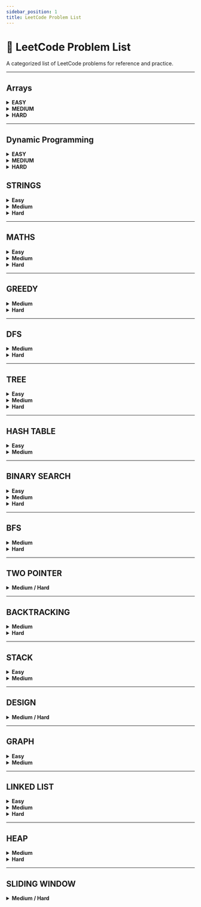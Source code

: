 ```yaml
---
sidebar_position: 1
title: LeetCode Problem List
---
```


# 🧩 LeetCode Problem List

A categorized list of LeetCode problems for reference and practice.

---

## Arrays

<details>
<summary><b>EASY</b></summary>

- [Two Sum](https://leetcode.com/problems/two-sum/)
- [Best Time to Buy and Sell Stock](https://leetcode.com/problems/best-time-to-buy-and-sell-stock/)
- [Plus One](https://leetcode.com/problems/plus-one/)
- [Move Zeroes](https://leetcode.com/problems/move-zeroes/)
- [Best Time to Buy and Sell Stock II](https://leetcode.com/problems/best-time-to-buy-and-sell-stock-ii/)
- [Running Sum of 1d Array](https://leetcode.com/problems/running-sum-of-1d-array/)
- [Find Pivot Index](https://leetcode.com/problems/find-pivot-index/)
- [Majority Element](https://leetcode.com/problems/majority-element/)
- [Fibonacci Number](https://leetcode.com/problems/fibonacci-number/)
- [Squares of a Sorted Array](https://leetcode.com/problems/squares-of-a-sorted-array/)
- [Pascal's Triangle](https://leetcode.com/problems/pascals-triangle/)
- [Remove Duplicates from Sorted Array](https://leetcode.com/problems/remove-duplicates-from-sorted-array/)

</details>

<details>
<summary><b>MEDIUM</b></summary>

- [Merge Intervals](https://leetcode.com/problems/merge-intervals/)
- [3Sum](https://leetcode.com/problems/3sum/)
- [Product of Array Except Self](https://leetcode.com/problems/product-of-array-except-self/)
- [Insert Delete GetRandom O(1)](https://leetcode.com/problems/insert-delete-getrandom-o1/)
- [Subarray Sum Equals K](https://leetcode.com/problems/subarray-sum-equals-k/)
- [Next Permutation](https://leetcode.com/problems/next-permutation/)
- [Spiral Matrix](https://leetcode.com/problems/spiral-matrix/)
- [Container With Most Water](https://leetcode.com/problems/container-with-most-water/)
- [Rotate Image](https://leetcode.com/problems/rotate-image/)
- [Word Search](https://leetcode.com/problems/word-search/)
- [3Sum Closest](https://leetcode.com/problems/3sum-closest/)
- [Game of Life](https://leetcode.com/problems/game-of-life/)
- [Pairs of Songs With Total Durations Divisible by 60](https://leetcode.com/problems/pairs-of-songs-with-total-durations-divisible-by-60/)
- [4Sum](https://leetcode.com/problems/4sum/)
- [Find the Duplicate Number](https://leetcode.com/problems/find-the-duplicate-number/)
- [Combination Sum](https://leetcode.com/problems/combination-sum/)
- [Jump Game II](https://leetcode.com/problems/jump-game-ii/)
- [Maximum Points You Can Obtain From Cards](https://leetcode.com/problems/maximum-points-you-can-obtain-from-cards/)
- [Maximum Area of a Piece of Cake After Horizontal and Vertical Cuts](https://leetcode.com/problems/maximum-area-of-a-piece-of-cake-after-horizontal-and-vertical-cuts/)
- [Max Area of Island](https://leetcode.com/problems/max-area-of-island/)
- [Find All Duplicates in an Array](https://leetcode.com/problems/find-all-duplicates-in-an-array/)
- [K-diff Pairs in an Array](https://leetcode.com/problems/k-diff-pairs-in-an-array/)
- [Subsets](https://leetcode.com/problems/subsets/)

**Topics & Extras:**
- [Invalid Transactions](https://leetcode.com/problems/invalid-transactions/)
- [Jump Game](https://leetcode.com/problems/jump-game/)
- [Subarray Sums Divisible by K](https://leetcode.com/problems/subarray-sums-divisible-by-k/)

</details>

<details>
<summary><b>HARD</b></summary>

- [First Missing Positive](https://leetcode.com/problems/first-missing-positive/)
- [Largest Rectangle in Histogram](https://leetcode.com/problems/largest-rectangle-in-histogram/)
- [Insert Delete GetRandom O(1) - Duplicates Allowed](https://leetcode.com/problems/insert-delete-getrandom-o1-duplicates-allowed/)
- [Best Time to Buy and Sell Stock III](https://leetcode.com/problems/best-time-to-buy-and-sell-stock-iii/)
- [Max Value of Equation](https://leetcode.com/problems/max-value-of-equation/)

</details>

---

## Dynamic Programming

<details>
<summary><b>EASY</b></summary>

- [Maximum Subarray](https://leetcode.com/problems/maximum-subarray/)
- [Climbing Stairs](https://leetcode.com/problems/climbing-stairs/)
- [Divisor Game](https://leetcode.com/problems/divisor-game/)
- [Counting Bits](https://leetcode.com/problems/counting-bits/)

</details>

<details>
<summary><b>MEDIUM</b></summary>

- [Decode Ways](https://leetcode.com/problems/decode-ways/)
- [Word Break](https://leetcode.com/problems/word-break/)
- [Delete and Earn](https://leetcode.com/problems/delete-and-earn/)
- [Maximal Square](https://leetcode.com/problems/maximal-square/)
- [Coin Change](https://leetcode.com/problems/coin-change/)
- [Maximum Product Subarray](https://leetcode.com/problems/maximum-product-subarray/)
- [Maximum Length of Repeated Subarray](https://leetcode.com/problems/maximum-length-of-repeated-subarray/)
- [Palindromic Substrings](https://leetcode.com/problems/palindromic-substrings/)
- [House Robber](https://leetcode.com/problems/house-robber/)
- [Continuous Subarray Sum](https://leetcode.com/problems/continuous-subarray-sum/)
- [Knight Dialer](https://leetcode.com/problems/knight-dialer/)
- [Longest Increasing Subsequence](https://leetcode.com/problems/longest-increasing-subsequence/)
- [Unique Paths](https://leetcode.com/problems/unique-paths/)
- [Count Square Submatrices with All Ones](https://leetcode.com/problems/count-square-submatrices-with-all-ones/)
- [Range Sum Query 2D - Immutable](https://leetcode.com/problems/range-sum-query-2d-immutable/)
- [Longest Arithmetic Subsequence](https://leetcode.com/problems/longest-arithmetic-subsequence/)

</details>

<details>
<summary><b>HARD</b></summary>

- [Trapping Rain Water](https://leetcode.com/problems/trapping-rain-water/)
- [Word Break II](https://leetcode.com/problems/word-break-ii/)
- [Regular Expression Matching](https://leetcode.com/problems/regular-expression-matching/)
- [Maximal Rectangle](https://leetcode.com/problems/maximal-rectangle/)
- [Longest Valid Parentheses](https://leetcode.com/problems/longest-valid-parentheses/)
- [Edit Distance](https://leetcode.com/problems/edit-distance/)
- [Minimum Difficulty of a Job Schedule](https://leetcode.com/problems/minimum-difficulty-of-a-job-schedule/)
- [Frog Jump](https://leetcode.com/problems/frog-jump/)
- [Best Time to Buy and Sell Stock IV](https://leetcode.com/problems/best-time-to-buy-and-sell-stock-iv/)
- [Burst Balloons](https://leetcode.com/problems/burst-balloons/)
- [Minimum Cost to Merge Stones](https://leetcode.com/problems/minimum-cost-to-merge-stones/)
- [Minimum Insertion Steps to Make a String Palindrome](https://leetcode.com/problems/minimum-insertion-steps-to-make-a-string-palindrome/)
- [Super Egg Drop](https://leetcode.com/problems/super-egg-drop/)
- [Count Different Palindromic Subsequences](https://leetcode.com/problems/count-different-palindromic-subsequences/)
- [Minimum Cost to Cut a Stick](https://leetcode.com/problems/minimum-cost-to-cut-a-stick/)

</details>

## STRINGS

<details>
<summary><strong>Easy</strong></summary>

- [Add Strings](https://leetcode.com/problems/add-strings/)
- [Longest Common Prefix](https://leetcode.com/problems/longest-common-prefix/)
- [Valid Palindrome II](https://leetcode.com/problems/valid-palindrome-ii/)
- [Roman to Integer](https://leetcode.com/problems/roman-to-integer/)
- [Implement strStr()](https://leetcode.com/problems/implement-strstr/)
</details>

<details>
<summary><strong>Medium</strong></summary>

- [Longest Substring Without Repeating Characters](https://leetcode.com/problems/longest-substring-without-repeating-characters/)
- [Minimum Remove to Make Valid Parentheses](https://leetcode.com/problems/minimum-remove-to-make-valid-parentheses/)
- [Longest Palindromic Substring](https://leetcode.com/problems/longest-palindromic-substring/)
- [Group Anagrams](https://leetcode.com/problems/group-anagrams/)
- [Generate Parentheses](https://leetcode.com/problems/generate-parentheses/)
- [Basic Calculator II](https://leetcode.com/problems/basic-calculator-ii/)
- [Integer to Roman](https://leetcode.com/problems/integer-to-roman/)
- [Reverse Words in a String](https://leetcode.com/problems/reverse-words-in-a-string/)
- [Simplify Path](https://leetcode.com/problems/simplify-path/)
- [Zigzag Conversion](https://leetcode.com/problems/zigzag-conversion/)
</details>

<details>
<summary><strong>Hard</strong></summary>

- [Text Justification](https://leetcode.com/problems/text-justification/)
- [Integer to English Words](https://leetcode.com/problems/integer-to-english-words/)
- [Minimum Window Substring](https://leetcode.com/problems/minimum-window-substring/)
- [Valid Number](https://leetcode.com/problems/valid-number/)
- [Distinct Subsequences](https://leetcode.com/problems/distinct-subsequences/)
- [Smallest Range Covering Elements from K Lists](https://leetcode.com/problems/smallest-range-covering-elements-from-k-lists/)
- [Substring with Concatenation of All Words](https://leetcode.com/problems/substring-with-concatenation-of-all-words/)
</details>

---

## MATHS
<details>
<summary><strong>Easy</strong></summary>

- [Reverse Integer](https://leetcode.com/problems/reverse-integer/)
- [Add Binary](https://leetcode.com/problems/add-binary/)
- [Palindrome Number](https://leetcode.com/problems/palindrome-number/)
- [Minimum Moves to Equal Array Elements](https://leetcode.com/problems/minimum-moves-to-equal-array-elements/)
- [Happy Number](https://leetcode.com/problems/happy-number/)
- [Excel Sheet Column Title](https://leetcode.com/problems/excel-sheet-column-title/)
- [Missing Number](https://leetcode.com/problems/missing-number/)
- [Maximum Product of Three Numbers](https://leetcode.com/problems/maximum-product-of-three-numbers/)
- [Power of Two](https://leetcode.com/problems/power-of-two/)
</details>

<details>
<summary><strong>Medium</strong></summary>

- [Encode and Decode TinyURL](https://leetcode.com/problems/encode-and-decode-tinyurl/)
- [String to Integer (atoi)](https://leetcode.com/problems/string-to-integer-atoi/)
- [Multiply Strings](https://leetcode.com/problems/multiply-strings/)
- [Angle Between Hands of a Clock](https://leetcode.com/problems/angle-between-hands-of-a-clock/)
- [Integer Break](https://leetcode.com/problems/integer-break/)
- [Valid Square](https://leetcode.com/problems/valid-square/)
- [The Kth Factor of n](https://leetcode.com/problems/the-kth-factor-of-n/)
</details>

<details>
<summary><strong>Hard</strong></summary>

- [Basic Calculator](https://leetcode.com/problems/basic-calculator/)
- [Max Points on a Line](https://leetcode.com/problems/max-points-on-a-line/)
- [Permutation Sequence](https://leetcode.com/problems/permutation-sequence/)
- [Number of Digit One](https://leetcode.com/problems/number-of-digit-one/)
</details>

---

## GREEDY
<details>
<summary><strong>Medium</strong></summary>

- [Task Scheduler](https://leetcode.com/problems/task-scheduler/)
- [Gas Station](https://leetcode.com/problems/gas-station/)
- [Minimum Deletion Cost to Avoid Repeating Letters](https://leetcode.com/problems/minimum-deletion-cost-to-avoid-repeating-letters/)
- [Maximum Number of Events That Can Be Attended](https://leetcode.com/problems/maximum-number-of-events-that-can-be-attended/)
- [Minimum Deletions to Make Character Frequencies Unique](https://leetcode.com/problems/minimum-deletions-to-make-character-frequencies-unique/)
- [Remove K Digits](https://leetcode.com/problems/remove-k-digits/)
- [Restore the Array from Adjacent Pairs](https://leetcode.com/problems/restore-the-array-from-adjacent-pairs/)
- [Non-overlapping Intervals](https://leetcode.com/problems/non-overlapping-intervals/)
</details>

<details>
<summary><strong>Hard</strong></summary>

- [Candy](https://leetcode.com/problems/candy/)
- [Minimum Number of Taps to Open to Water a Garden](https://leetcode.com/problems/minimum-number-of-taps-to-open-to-water-a-garden/)
- [Create Maximum Number](https://leetcode.com/problems/create-maximum-number/)
</details>

---

## DFS
<details>
<summary><strong>Medium</strong></summary>

- [Letter Combinations of a Phone Number](https://leetcode.com/problems/letter-combinations-of-a-phone-number/)
- [Course Schedule II](https://leetcode.com/problems/course-schedule-ii/)
- [Decode String](https://leetcode.com/problems/decode-string/)
- [Number of Provinces](https://leetcode.com/problems/number-of-provinces/)
- [Clone Graph](https://leetcode.com/problems/clone-graph/)
- [Shortest Bridge](https://leetcode.com/problems/shortest-bridge/)
- [All Paths From Source to Target](https://leetcode.com/problems/all-paths-from-source-to-target/)
- [Surrounded Regions](https://leetcode.com/problems/surrounded-regions/)
- [House Robber III](https://leetcode.com/problems/house-robber-iii/)
</details>

<details>
<summary><strong>Hard</strong></summary>

- [Critical Connections in a Network](https://leetcode.com/problems/critical-connections-in-a-network/)
- [Remove Invalid Parentheses](https://leetcode.com/problems/remove-invalid-parentheses/)
- [Longest Increasing Path in a Matrix](https://leetcode.com/problems/longest-increasing-path-in-a-matrix/)
- [Concatenated Words](https://leetcode.com/problems/concatenated-words/)
- [Making a Large Island](https://leetcode.com/problems/making-a-large-island/)
- [Contain Virus](https://leetcode.com/problems/contain-virus/)
- [24 Game](https://leetcode.com/problems/24-game/)
- [Remove Boxes](https://leetcode.com/problems/remove-boxes/)
</details>

---

## TREE
<details>
<summary><strong>Easy</strong></summary>

- [Diameter of Binary Tree](https://leetcode.com/problems/diameter-of-binary-tree/)
- [Invert Binary Tree](https://leetcode.com/problems/invert-binary-tree/)
- [Subtree of Another Tree](https://leetcode.com/problems/subtree-of-another-tree/)
- [Range Sum of BST](https://leetcode.com/problems/range-sum-of-bst/)
- [Symmetric Tree](https://leetcode.com/problems/symmetric-tree/)
- [Convert Sorted Array to Binary Search Tree](https://leetcode.com/problems/convert-sorted-array-to-binary-search-tree/)
- [Merge Two Binary Trees](https://leetcode.com/problems/merge-two-binary-trees/)
- [Maximum Depth of Binary Tree](https://leetcode.com/problems/maximum-depth-of-binary-tree/)
- [Binary Tree Paths](https://leetcode.com/problems/binary-tree-paths/)
- [Same Tree](https://leetcode.com/problems/same-tree/)
- [Lowest Common Ancestor of a BST](https://leetcode.com/problems/lowest-common-ancestor-of-a-binary-search-tree/)
- [Path Sum](https://leetcode.com/problems/path-sum/)
- [Minimum Absolute Difference in BST](https://leetcode.com/problems/minimum-absolute-difference-in-bst/)
- [Sum of Left Leaves](https://leetcode.com/problems/sum-of-left-leaves/)
- [Balanced Binary Tree](https://leetcode.com/problems/balanced-binary-tree/)
- [Binary Tree Inorder Traversal (Stack too)](https://leetcode.com/problems/binary-tree-inorder-traversal/)
</details>

<details>
<summary><strong>Medium</strong></summary>

- [Count Good Nodes in Binary Tree](https://leetcode.com/problems/count-good-nodes-in-binary-tree/)
- [Lowest Common Ancestor of a Binary Tree](https://leetcode.com/problems/lowest-common-ancestor-of-a-binary-tree/)
- [Binary Tree Right Side View](https://leetcode.com/problems/binary-tree-right-side-view/)
- [All Nodes Distance K in Binary Tree](https://leetcode.com/problems/all-nodes-distance-k-in-binary-tree/)
- [Validate Binary Search Tree](https://leetcode.com/problems/validate-binary-search-tree/)
- [Binary Tree Zigzag Level Order Traversal](https://leetcode.com/problems/binary-tree-zigzag-level-order-traversal/)
- [Binary Search Tree Iterator](https://leetcode.com/problems/binary-search-tree-iterator/)
- [Binary Tree Level Order Traversal](https://leetcode.com/problems/binary-tree-level-order-traversal/)
- [Path Sum III](https://leetcode.com/problems/path-sum-iii/)
- [Construct Binary Tree from Preorder and Postorder Traversal](https://leetcode.com/problems/construct-binary-tree-from-preorder-and-postorder-traversal/)
- [Unique Binary Search Trees](https://leetcode.com/problems/unique-binary-search-trees/)
- [Recover Binary Search Tree](https://leetcode.com/problems/recover-binary-search-tree/)
- [Populating Next Right Pointers in Each Node](https://leetcode.com/problems/populating-next-right-pointers-in-each-node/)
- [Flatten Binary Tree to Linked List](https://leetcode.com/problems/flatten-binary-tree-to-linked-list/)
- [Maximum Width of Binary Tree](https://leetcode.com/problems/maximum-width-of-binary-tree/)
- [Unique Binary Search Trees II](https://leetcode.com/problems/unique-binary-search-trees-ii/)
- [Kth Smallest Element in a BST](https://leetcode.com/problems/kth-smallest-element-in-a-bst/)
- [Redundant Connection](https://leetcode.com/problems/redundant-connection/)
</details>

<details>
<summary><strong>Hard</strong></summary>

- [Serialize and Deserialize Binary Tree](https://leetcode.com/problems/serialize-and-deserialize-binary-tree/)
- [Binary Tree Maximum Path Sum](https://leetcode.com/problems/binary-tree-maximum-path-sum/)
- [Vertical Order Traversal of a Binary Tree](https://leetcode.com/problems/vertical-order-traversal-of-a-binary-tree/)
- [Binary Tree Cameras](https://leetcode.com/problems/binary-tree-cameras/)
- [Sum of Distances in Tree](https://leetcode.com/problems/sum-of-distances-in-tree/)
- [Number of Ways to Reconstruct a Tree](https://leetcode.com/problems/number-of-ways-to-reconstruct-a-tree/)
- [Redundant Connection II](https://leetcode.com/problems/redundant-connection-ii/)
</details>

---
## HASH TABLE
<details>
<summary><strong>Easy</strong></summary>

- [Verifying an Alien Dictionary](https://leetcode.com/problems/verifying-an-alien-dictionary/)
- [Design HashMap](https://leetcode.com/problems/design-hashmap/)
</details>

<details>
<summary><strong>Medium</strong></summary>

- [Top K Frequent Elements](https://leetcode.com/problems/top-k-frequent-elements/)
- [Design Twitter](https://leetcode.com/problems/design-twitter/)
</details>

---

## BINARY SEARCH
<details>
<summary><strong>Easy</strong></summary>

- [Sqrt(x)](https://leetcode.com/problems/sqrtx/)
- [Binary Search](https://leetcode.com/problems/binary-search/)
- [Count Negative Numbers in a Sorted Matrix](https://leetcode.com/problems/count-negative-numbers-in-a-sorted-matrix/)
- [Peak Index in a Mountain Array](https://leetcode.com/problems/peak-index-in-a-mountain-array/)
</details>

<details>
<summary><strong>Medium</strong></summary>

- [Time Based Key-Value Store](https://leetcode.com/problems/time-based-key-value-store/)
- [Search in Rotated Sorted Array](https://leetcode.com/problems/search-in-rotated-sorted-array/)
- [Pow(x, n)](https://leetcode.com/problems/powx-n/)
- [Find First and Last Position of Element in Sorted Array](https://leetcode.com/problems/find-first-and-last-position-of-element-in-sorted-array/)
- [Find Peak Element](https://leetcode.com/problems/find-peak-element/)
- [Search a 2D Matrix](https://leetcode.com/problems/search-a-2d-matrix/)
- [Divide Two Integers](https://leetcode.com/problems/divide-two-integers/)
- [Capacity to Ship Packages Within D Days](https://leetcode.com/problems/capacity-to-ship-packages-within-d-days/)
- [Minimum Limit of Balls in a Bag](https://leetcode.com/problems/minimum-limit-of-balls-in-a-bag/)
</details>

<details>
<summary><strong>Hard</strong></summary>

- [Median of Two Sorted Arrays](https://leetcode.com/problems/median-of-two-sorted-arrays/)
- [Count of Smaller Numbers After Self](https://leetcode.com/problems/count-of-smaller-numbers-after-self/)
- [Max Sum of Rectangle No Larger Than K](https://leetcode.com/problems/max-sum-of-rectangle-no-larger-than-k/)
- [Split Array Largest Sum](https://leetcode.com/problems/split-array-largest-sum/)
- [Shortest Subarray with Sum at Least K](https://leetcode.com/problems/shortest-subarray-with-sum-at-least-k/)
</details>

---

## BFS
<details>
<summary><strong>Medium</strong></summary>

- [Number of Islands](https://leetcode.com/problems/number-of-islands/)
- [Rotting Oranges](https://leetcode.com/problems/rotting-oranges/)
- [Snakes and Ladders](https://leetcode.com/problems/snakes-and-ladders/)
- [Is Graph Bipartite?](https://leetcode.com/problems/is-graph-bipartite/)
- [Minimum Jumps to Reach Home](https://leetcode.com/problems/minimum-jumps-to-reach-home/)
</details>

<details>
<summary><strong>Hard</strong></summary>

- [Word Ladder](https://leetcode.com/problems/word-ladder/)
- [Word Ladder II](https://leetcode.com/problems/word-ladder-ii/)
- [Cut Off Trees for Golf Event](https://leetcode.com/problems/cut-off-trees-for-golf-event/)
- [Reachable Nodes in Subdivided Graph](https://leetcode.com/problems/reachable-nodes-in-subdivided-graph/)
</details>

---

## TWO POINTER
<details>
<summary><strong>Medium / Hard</strong></summary>

- [Partition Labels](https://leetcode.com/problems/partition-labels/)
- [Sort Colors](https://leetcode.com/problems/sort-colors/)
- [Longest Repeating Character Replacement](https://leetcode.com/problems/longest-repeating-character-replacement/)
- [Maximum Number of Visible Points](https://leetcode.com/problems/maximum-number-of-visible-points/)
- [Subarrays with K Different Integers](https://leetcode.com/problems/subarrays-with-k-different-integers/)
</details>

---

## BACKTRACKING
<details>
<summary><strong>Medium</strong></summary>

- [Palindrome Partitioning](https://leetcode.com/problems/palindrome-partitioning/)
- [Combination Sum II](https://leetcode.com/problems/combination-sum-ii/)
- [Combinations](https://leetcode.com/problems/combinations/)
- [Permutations II](https://leetcode.com/problems/permutations-ii/)
- [Subsets II](https://leetcode.com/problems/subsets-ii/)
- [Beautiful Arrangement](https://leetcode.com/problems/beautiful-arrangement/)
</details>

<details>
<summary><strong>Hard</strong></summary>

- [Word Search II](https://leetcode.com/problems/word-search-ii/)
- [Sudoku Solver](https://leetcode.com/problems/sudoku-solver/)
- [N-Queens](https://leetcode.com/problems/n-queens/)
- [Unique Paths III](https://leetcode.com/problems/unique-paths-iii/)
</details>

---

## STACK
<details>
<summary><strong>Easy</strong></summary>

- [Min Stack](https://leetcode.com/problems/min-stack/)
- [Next Greater Element I](https://leetcode.com/problems/next-greater-element-i/)
- [Backspace String Compare](https://leetcode.com/problems/backspace-string-compare/)
- [Implement Queue using Stacks](https://leetcode.com/problems/implement-queue-using-stacks/)
- [Binary Tree Traversals (Pre, Post, Inorder)](https://leetcode.com/problems/implement-stack-using-queues/)
</details>

<details>
<summary><strong>Medium</strong></summary>

- [Remove All Adjacent Duplicates in String II](https://leetcode.com/problems/remove-all-adjacent-duplicates-in-string-ii/)
- [Daily Temperatures](https://leetcode.com/problems/daily-temperatures/)
- [Flatten Nested List Iterator](https://leetcode.com/problems/flatten-nested-list-iterator/)
- [Online Stock Span](https://leetcode.com/problems/online-stock-span/)
- [Minimum Cost Tree From Leaf Values](https://leetcode.com/problems/minimum-cost-tree-from-leaf-values/)
- [Sum of Subarray Minimums](https://leetcode.com/problems/sum-of-subarray-minimums/)
- [Evaluate Reverse Polish Notation](https://leetcode.com/problems/evaluate-reverse-polish-notation/)
</details>

---

## DESIGN
<details>
<summary><strong>Medium / Hard</strong></summary>

- [LRU Cache](https://leetcode.com/problems/lru-cache/)
- [Find Median from Data Stream](https://leetcode.com/problems/find-median-from-data-stream/)
- [Design Underground System](https://leetcode.com/problems/design-underground-system/)
- [LFU Cache](https://leetcode.com/problems/lfu-cache/)
- [Tweet Counts Per Frequency](https://leetcode.com/problems/tweet-counts-per-frequency/)
- [All Oone Data Structure](https://leetcode.com/problems/all-oone-data-structure/)
- [Design Browser History](https://leetcode.com/problems/design-browser-history/)
</details>

---

## GRAPH
<details>
<summary><strong>Easy</strong></summary>

- [Employee Importance](https://leetcode.com/problems/employee-importance/)
- [Find the Town Judge](https://leetcode.com/problems/find-the-town-judge/)
</details>

<details>
<summary><strong>Medium</strong></summary>

- [Evaluate Division](https://leetcode.com/problems/evaluate-division/)
- [Accounts Merge](https://leetcode.com/problems/accounts-merge/)
- [Network Delay Time](https://leetcode.com/problems/network-delay-time/)
- [Find Eventual Safe States](https://leetcode.com/problems/find-eventual-safe-states/)
- [Keys and Rooms](https://leetcode.com/problems/keys-and-rooms/)
- [Possible Bipartition](https://leetcode.com/problems/possible-bipartition/)
- [Most Stones Removed with Same Row or Column](https://leetcode.com/problems/most-stones-removed-with-same-row-or-column/)
- [Regions Cut by Slashes](https://leetcode.com/problems/regions-cut-by-slashes/)
- [Satisfiability of Equality Equations](https://leetcode.com/problems/satisfiability-of-equality-equations/)
- [As Far from Land as Possible](https://leetcode.com/problems/as-far-from-land-as-possible/)
- [Number of Closed Islands](https://leetcode.com/problems/number-of-closed-islands/)
- [Number of Operations to Make Network Connected](https://leetcode.com/problems/number-of-operations-to-make-network-connected/)
- [Find the City With the Smallest Number of Neighbors at a Threshold Distance](https://leetcode.com/problems/find-the-city-with-the-smallest-number-of-neighbors-at-a-threshold-distance/)
- [Time Needed to Inform All Employees](https://leetcode.com/problems/time-needed-to-inform-all-employees/)
</details>

---

## LINKED LIST
<details>
<summary><strong>Easy</strong></summary>

- [Delete Node in a Linked List](https://leetcode.com/problems/delete-node-in-a-linked-list/)
- [Middle of the Linked List](https://leetcode.com/problems/middle-of-the-linked-list/)
- [Convert Binary Number in a Linked List to Integer](https://leetcode.com/problems/convert-binary-number-in-a-linked-list-to-integer/)
- [Design HashSet](https://leetcode.com/problems/design-hashset/)
- [Design HashMap](https://leetcode.com/problems/design-hashmap/)
- [Reverse Linked List](https://leetcode.com/problems/reverse-linked-list/)
- [Merge Two Sorted Lists](https://leetcode.com/problems/merge-two-sorted-lists/)
- [Remove Duplicates from Sorted List](https://leetcode.com/problems/remove-duplicates-from-sorted-list/)
- [Intersection of Two Linked Lists](https://leetcode.com/problems/intersection-of-two-linked-lists/)
- [Linked List Cycle](https://leetcode.com/problems/linked-list-cycle/)
- [Palindrome Linked List](https://leetcode.com/problems/palindrome-linked-list/)
- [Remove Linked List Elements](https://leetcode.com/problems/remove-linked-list-elements/)
</details>

<details>
<summary><strong>Medium</strong></summary>

- [Add Two Numbers](https://leetcode.com/problems/add-two-numbers/)
- [Copy List with Random Pointer](https://leetcode.com/problems/copy-list-with-random-pointer/)
- [Add Two Numbers II](https://leetcode.com/problems/add-two-numbers-ii/)
- [Reverse Linked List II](https://leetcode.com/problems/reverse-linked-list-ii/)
- [Reorder List](https://leetcode.com/problems/reorder-list/)
- [Remove Nth Node From End of List](https://leetcode.com/problems/remove-nth-node-from-end-of-list/)
- [Flatten a Multilevel Doubly Linked List](https://leetcode.com/problems/flatten-a-multilevel-doubly-linked-list/)
- [Partition List](https://leetcode.com/problems/partition-list/)
- [Remove Duplicates from Sorted List II](https://leetcode.com/problems/remove-duplicates-from-sorted-list-ii/)
- [Odd Even Linked List](https://leetcode.com/problems/odd-even-linked-list/)
- [Sort List](https://leetcode.com/problems/sort-list/)
- [Swap Nodes in Pairs](https://leetcode.com/problems/swap-nodes-in-pairs/)
- [Rotate List](https://leetcode.com/problems/rotate-list/)
</details>

<details>
<summary><strong>Hard</strong></summary>

- [Merge k Sorted Lists](https://leetcode.com/problems/merge-k-sorted-lists/)
- [Reverse Nodes in k-Group](https://leetcode.com/problems/reverse-nodes-in-k-group/)
</details>

---

## HEAP
<details>
<summary><strong>Medium</strong></summary>

- [K Closest Points to Origin](https://leetcode.com/problems/k-closest-points-to-origin/)
- [Kth Largest Element in an Array](https://leetcode.com/problems/kth-largest-element-in-an-array/)
- [Reorganize String](https://leetcode.com/problems/reorganize-string/)
- [Furthest Building You Can Reach](https://leetcode.com/problems/furthest-building-you-can-reach/)
- [Kth Smallest Element in a Sorted Matrix](https://leetcode.com/problems/kth-smallest-element-in-a-sorted-matrix/)
- [Cheapest Flights Within K Stops](https://leetcode.com/problems/cheapest-flights-within-k-stops/)
- [Find the Most Competitive Subsequence](https://leetcode.com/problems/find-the-most-competitive-subsequence/)
- [Ugly Number II](https://leetcode.com/problems/ugly-number-ii/)
</details>

<details>
<summary><strong>Hard</strong></summary>

- [Merge k Sorted Lists](https://leetcode.com/problems/merge-k-sorted-lists/)
- [Sliding Window Maximum](https://leetcode.com/problems/sliding-window-maximum/)
- [The Skyline Problem](https://leetcode.com/problems/the-skyline-problem/)
- [Trapping Rain Water II](https://leetcode.com/problems/trapping-rain-water-ii/)
- [Minimum Number of Refueling Stops](https://leetcode.com/problems/minimum-number-of-refueling-stops/)
- [Swim in Rising Water](https://leetcode.com/problems/swim-in-rising-water/)
- [Shortest Path to Get All Keys](https://leetcode.com/problems/shortest-path-to-get-all-keys/)
- [Minimum Cost to Hire K Workers](https://leetcode.com/problems/minimum-cost-to-hire-k-workers/)
- [K-th Smallest Prime Fraction](https://leetcode.com/problems/k-th-smallest-prime-fraction/)
</details>

---

## SLIDING WINDOW
<details>
<summary><strong>Medium / Hard</strong></summary>

- [Longest Substring with At Least K Repeating Characters](https://leetcode.com/problems/longest-substring-with-at-least-k-repeating-characters/)
- [Max Consecutive Ones III](https://leetcode.com/problems/max-consecutive-ones-iii/)
- [Grumpy Bookstore Owner](https://leetcode.com/problems/grumpy-bookstore-owner/)
- [Sliding Window Median](https://leetcode.com/problems/sliding-window-median/)
</details>
